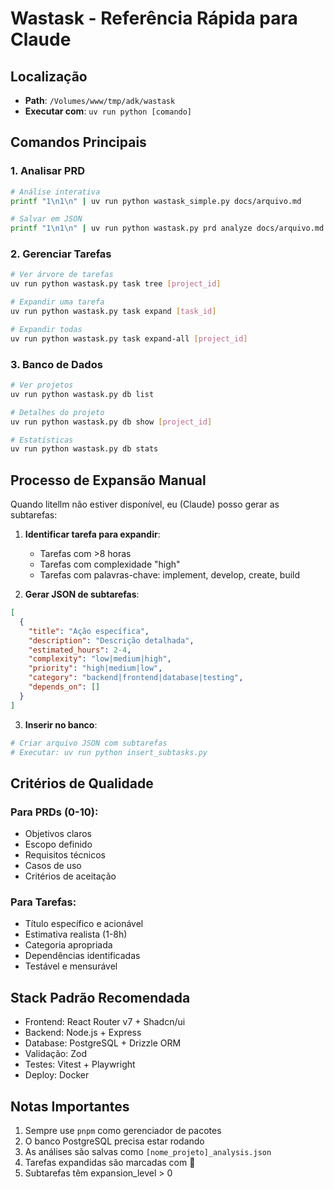 # Wastask - Referência Rápida para Claude

## Localização
- **Path**: `/Volumes/www/tmp/adk/wastask`
- **Executar com**: `uv run python [comando]`

## Comandos Principais

### 1. Analisar PRD
```bash
# Análise interativa
printf "1\n1\n" | uv run python wastask_simple.py docs/arquivo.md

# Salvar em JSON
printf "1\n1\n" | uv run python wastask.py prd analyze docs/arquivo.md --output json --no-interactive
```

### 2. Gerenciar Tarefas
```bash
# Ver árvore de tarefas
uv run python wastask.py task tree [project_id]

# Expandir uma tarefa
uv run python wastask.py task expand [task_id]

# Expandir todas
uv run python wastask.py task expand-all [project_id]
```

### 3. Banco de Dados
```bash
# Ver projetos
uv run python wastask.py db list

# Detalhes do projeto
uv run python wastask.py db show [project_id]

# Estatísticas
uv run python wastask.py db stats
```

## Processo de Expansão Manual

Quando litellm não estiver disponível, eu (Claude) posso gerar as subtarefas:

1. **Identificar tarefa para expandir**:
   - Tarefas com >8 horas
   - Tarefas com complexidade "high"
   - Tarefas com palavras-chave: implement, develop, create, build

2. **Gerar JSON de subtarefas**:
```json
[
  {
    "title": "Ação específica",
    "description": "Descrição detalhada",
    "estimated_hours": 2-4,
    "complexity": "low|medium|high",
    "priority": "high|medium|low",
    "category": "backend|frontend|database|testing",
    "depends_on": []
  }
]
```

3. **Inserir no banco**:
```bash
# Criar arquivo JSON com subtarefas
# Executar: uv run python insert_subtasks.py
```

## Critérios de Qualidade

### Para PRDs (0-10):
- Objetivos claros
- Escopo definido
- Requisitos técnicos
- Casos de uso
- Critérios de aceitação

### Para Tarefas:
- Título específico e acionável
- Estimativa realista (1-8h)
- Categoria apropriada
- Dependências identificadas
- Testável e mensurável

## Stack Padrão Recomendada
- Frontend: React Router v7 + Shadcn/ui
- Backend: Node.js + Express
- Database: PostgreSQL + Drizzle ORM
- Validação: Zod
- Testes: Vitest + Playwright
- Deploy: Docker

## Notas Importantes
1. Sempre use `pnpm` como gerenciador de pacotes
2. O banco PostgreSQL precisa estar rodando
3. As análises são salvas como `[nome_projeto]_analysis.json`
4. Tarefas expandidas são marcadas com 📂
5. Subtarefas têm expansion_level > 0